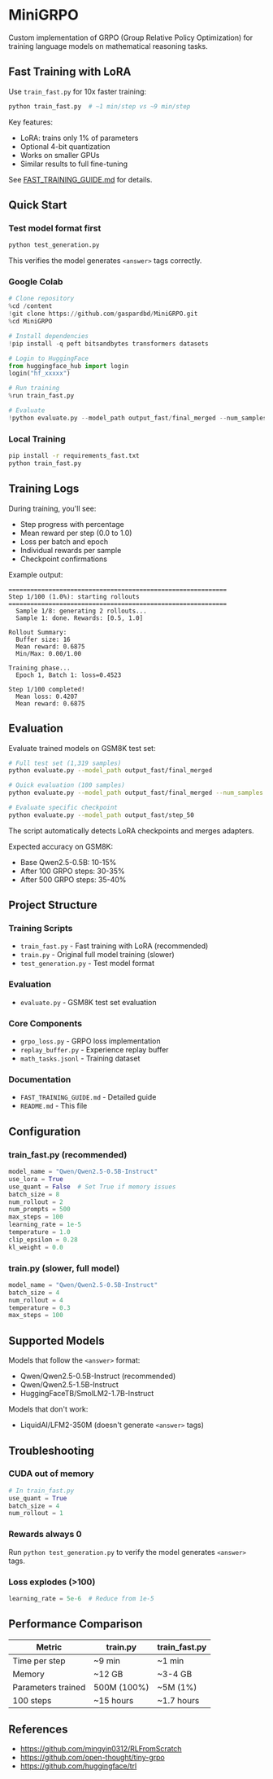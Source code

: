 # MiniGRPO

Custom implementation of GRPO (Group Relative Policy Optimization) for training language models on mathematical reasoning tasks.

## Fast Training with LoRA

Use `train_fast.py` for 10x faster training:

```bash
python train_fast.py  # ~1 min/step vs ~9 min/step
```

Key features:
- LoRA: trains only 1% of parameters
- Optional 4-bit quantization
- Works on smaller GPUs
- Similar results to full fine-tuning

See [FAST_TRAINING_GUIDE.md](FAST_TRAINING_GUIDE.md) for details.

## Quick Start

### Test model format first

```bash
python test_generation.py
```

This verifies the model generates `<answer>` tags correctly.

### Google Colab

```python
# Clone repository
%cd /content
!git clone https://github.com/gaspardbd/MiniGRPO.git
%cd MiniGRPO

# Install dependencies
!pip install -q peft bitsandbytes transformers datasets

# Login to HuggingFace
from huggingface_hub import login
login("hf_xxxxx")

# Run training
%run train_fast.py

# Evaluate
!python evaluate.py --model_path output_fast/final_merged --num_samples 100
```

### Local Training

```bash
pip install -r requirements_fast.txt
python train_fast.py
```

## Training Logs

During training, you'll see:
- Step progress with percentage
- Mean reward per step (0.0 to 1.0)
- Loss per batch and epoch
- Individual rewards per sample
- Checkpoint confirmations

Example output:

```
============================================================
Step 1/100 (1.0%): starting rollouts
============================================================
  Sample 1/8: generating 2 rollouts...
  Sample 1: done. Rewards: [0.5, 1.0]
  
Rollout Summary:
  Buffer size: 16
  Mean reward: 0.6875
  Min/Max: 0.00/1.00

Training phase...
  Epoch 1, Batch 1: loss=0.4523

Step 1/100 completed!
  Mean loss: 0.4207
  Mean reward: 0.6875
```

## Evaluation

Evaluate trained models on GSM8K test set:

```bash
# Full test set (1,319 samples)
python evaluate.py --model_path output_fast/final_merged

# Quick evaluation (100 samples)
python evaluate.py --model_path output_fast/final_merged --num_samples 100

# Evaluate specific checkpoint
python evaluate.py --model_path output_fast/step_50
```

The script automatically detects LoRA checkpoints and merges adapters.

Expected accuracy on GSM8K:
- Base Qwen2.5-0.5B: 10-15%
- After 100 GRPO steps: 30-35%
- After 500 GRPO steps: 35-40%

## Project Structure

### Training Scripts
- `train_fast.py` - Fast training with LoRA (recommended)
- `train.py` - Original full model training (slower)
- `test_generation.py` - Test model format

### Evaluation
- `evaluate.py` - GSM8K test set evaluation

### Core Components
- `grpo_loss.py` - GRPO loss implementation
- `replay_buffer.py` - Experience replay buffer
- `math_tasks.jsonl` - Training dataset

### Documentation
- `FAST_TRAINING_GUIDE.md` - Detailed guide
- `README.md` - This file

## Configuration

### train_fast.py (recommended)

```python
model_name = "Qwen/Qwen2.5-0.5B-Instruct"
use_lora = True
use_quant = False  # Set True if memory issues
batch_size = 8
num_rollout = 2
num_prompts = 500
max_steps = 100
learning_rate = 1e-5
temperature = 1.0
clip_epsilon = 0.28
kl_weight = 0.0
```

### train.py (slower, full model)

```python
model_name = "Qwen/Qwen2.5-0.5B-Instruct"
batch_size = 4
num_rollout = 4
temperature = 0.3
max_steps = 100
```

## Supported Models

Models that follow the `<answer>` format:
- Qwen/Qwen2.5-0.5B-Instruct (recommended)
- Qwen/Qwen2.5-1.5B-Instruct
- HuggingFaceTB/SmolLM2-1.7B-Instruct

Models that don't work:
- LiquidAI/LFM2-350M (doesn't generate `<answer>` tags)

## Troubleshooting

### CUDA out of memory
```python
# In train_fast.py
use_quant = True
batch_size = 4
num_rollout = 1
```

### Rewards always 0
Run `python test_generation.py` to verify the model generates `<answer>` tags.

### Loss explodes (>100)
```python
learning_rate = 5e-6  # Reduce from 1e-5
```

## Performance Comparison

| Metric | train.py | train_fast.py |
|--------|----------|---------------|
| Time per step | ~9 min | ~1 min |
| Memory | ~12 GB | ~3-4 GB |
| Parameters trained | 500M (100%) | ~5M (1%) |
| 100 steps | ~15 hours | ~1.7 hours |

## References

- https://github.com/mingyin0312/RLFromScratch
- https://github.com/open-thought/tiny-grpo
- https://github.com/huggingface/trl
